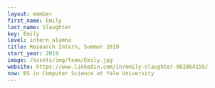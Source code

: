 ```yaml
---
layout: member
first_name: Emily
last_name: Slaughter
key: Emily
level: intern_alumna
title: Research Intern, Summer 2019
start_year: 2019
image: /assets/img/team/Emily.jpg
website: https://www.linkedin.com/in/emily-slaughter-082864155/
now: BS in Computer Science at Yale	University
---
```

